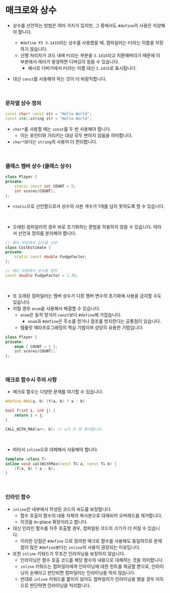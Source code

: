 # 매크로와 상수

* 상수를 선언하는 방법은 여러 가지가 있지만, 그 중에서도 `#define`의 사용은 지양해야 합니다.
  * `#define PI 3.1415`라는 상수를 사용했을 때, 컴파일러는 `PI`라는 이름을 저장하기 않습니다.
  * 선행 처리자가 코드 내에 `PI`라는 부분을 `3.1415`라고 치환해버리기 때문에 이 부분에서 에러가 발생하면 디버깅이 힘들 수 있습니다.
    * 예시로 디버거에서 `PI`라는 이름 대신 `3.1415`로 표시됩니다.

* 대신 `const`를 사용해야 하는 것이 더 바람직합니다.

<br>

### 문자열 상수 정의

```c++
const char* const str = "Hello World";
const std::string str = "Hello World";
```

* `char*`를 사용할 때는 `const`를 두 번 사용해야 합니다.
  * 이는 포인터와 가리키는 대상 모두 변하지 않음을 의미합니다.
* `char*`보다는 `string`의 사용이 더 편리합니다.

<br>

### 클래스 멤버 상수 (클래스 상수)

```c++
class Player {
private:
	static const int COUNT = 5;
    int scores[COUNT];
};
```

* `static`으로 선언함으로서 상수의 사본 개수가 1개를 넘지 못하도록 할 수 있습니다.

<br>

* 오래된 컴파일러의 경우 바로 초기화하는 문법을 허용하지 않을 수 있습니다. 따라서 선언과 정의를 분리해야 합니다.

```c++
// 헤더 파일에서 상수를 선언
class CostEstimate {
private:
	static const double FudgeFactor;
};

// 헤더 파일에서 상수를 정의
const double FudgeFactor = 1.35;
```

<br>

* 또 오래된 컴파일러는 멤버 상수가 다른 멤버 변수의 초기화에 사용을 금지할 수도 있습니다.
* 이럴 경우 `enum`을 사용해서 해결할 수 있습니다.
  * `enum`은 동작 방식이 `const`보다 `#define`에 가깝습니다.
    * `enum`과 `#define`은 주소를 얻거나 참조를 방지한다는 공통점이 있습니다.
  * 템픞릿 메타프로그래밍의 핵심 기법이며 상당히 유용한 기법입니다.

```c++
class Player {
private:
	enum { COUNT = 5 };
    int scores[COUNT];
};
```

<br>

### 매크로 함수시 주의 사항

* 매크로 함수는 다양한 문제를 야기할 수 있습니다.

```c++
#define MAX(a, b) (f(a, b) ? a : b)

bool f(int i, int j) {
	return i < j;
}

CALL_WITH_MAX(a++, b); // a가 두 번 증가합니다.
```

<br>

* 따라서 `inline`으로 대체해서 사용해야 합니다.

```c++
template <class T>
inline void callWithMax(const T& a, const T& b) {
    (f(a, b) ? a : b);
}
```

<br>

### 인라인 함수

* `inline`은 내부에서 작성된 코드의 속도를 보장합니다.
  * 함수 호출이 함수의 내용 자체의 복사본으로 대체되어 오버헤드를 제거합니다.
  * 이것을 in-place 확장이라고 합니다.
* 대신 인라인 함수를 자주 호출할 경우, 컴파일된 코드의 크기가 더 커질 수 있습니다.
  * 이러한 단점은 `#define` 으로 정의한 매크로 함수를 사용해도 동일하므로 문제점이 많은 `#define`보다는 `inline`의 사용이 권장되는 이유입니다.
* 또한  `inline` 키워드가 무조건 인라이닝을 보장하지 않습니다.
  * 인라이닝은 함수 호출 코드를 해당 함수의 내용으로 대체하는 것을 의미합니다.
  * `inline` 키워드는 컴파일러에게 인라이닝에 대한 힌트를 제공할 뿐으로, 인라이닝이 손해라고 판단되면 컴파일러는 인라이닝을 하지 않습니다.
  * 반대로 `inline` 키워드를 붙이지 않아도 컴파일러가 인라이닝을 했을 경우 이득으로 판단하면 인라이닝을 처리합니다.